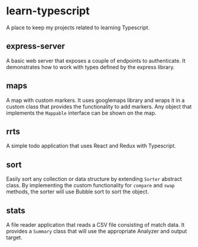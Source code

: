 # learn-typescript
A place to keep my projects related to learning Typescript.

## express-server
A basic web server that exposes a couple of endpoints to authenticate. It demonstrates how to work with types defined by the express library. 

## maps
A map with custom markers. It uses googlemaps library and wraps it in a custom class that provides the functionality to add markers. Any object that implements the `Mappable` interface can be shown on the map.

## rrts
A simple todo application that uses React and Redux with Typescript. 

## sort
Easily sort any collection or data structure by extending `Sorter` abstract class. By implementing the custom functionality for `compare` and `swap` methods, the sorter will use Bubble sort to sort the object.

## stats
A file reader application that reads a CSV file consisting of match data. It provides a `Summary` class that will use the appropriate Analyzer and output target.